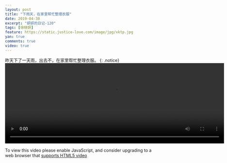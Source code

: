 ```yaml
---
layout: post
title: "下雨天，在家里帮忙整理衣服"
date: 2019-04-30
excerpt: "妍妍的日记-120"
tags: [徐晓妍]
feature: https://static.justice-love.com/image/jpg/xktp.jpg
yan: true
comments: true
video: true
---
```

昨天下了一天雨，出去不，在家里帮忙整理衣服。
{: .notice}
<video id="my-video" class="video-js vjs-16-9 clipboard" controls preload="auto" width="722" height="264" data-setup="{}">
    <source src="{{ site.staticUrl }}/yanyan/video/nayifu.mp4" type='video/mp4'>
    <p class="vjs-no-js">
      To view this video please enable JavaScript, and consider upgrading to a web browser that
      <a href="http://videojs.com/html5-video-support/" target="_blank">supports HTML5 video</a>
    </p>
</video>
